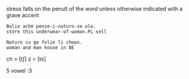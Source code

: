 stress falls on the penult of the *word* unless otherwise indicated with a grave accent

```
Bolio achè penze-i-naturo-ze olo.
store this underwear-of-woman.PL sell

Naturo cu ge folie li chepo.
woman and man house in BE
```

ch = \[tʃ]
z = \[ts]

5 vowel :3

